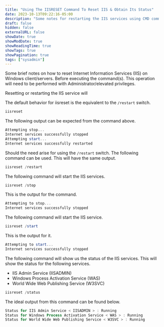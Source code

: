```yaml
---
title: "Using The IISRESET Command To Reset IIS & Obtain Its Status"
date: 2023-10-13T09:22:16-05:00
description: "Some notes for restarting the IIS services using CMD commands."
draft: false
hidden: false
externalURL: false
showDate: true
showModDate: true
showReadingTime: true
showTags: true
showPagination: true
tags: ["sysadmin"]
---
```


Some brief notes on how to reset Internet Information Services (IIS)
on Windows client/servers. Before executing the command(s). This
operation will need to be performed with Administrator/elevated 
privileges.

Resetting or restarting the IIS service will 

The default behavior for iisreset is the equivalent to the
```/restart``` switch.

```PowerShell
iisreset
```

The following output can be expected from the command above.

```PowerShell
Attempting stop...
Internet services successfully stopped
Attempting start...
Internet services successfully restarted
```

Should the need arise for using the ```/restart``` switch. The following
command can be used. This will have the same output.

```PowerShell
iisreset /restart
```

The following command will start the IIS services.

```PowerShell
iisreset /stop
```

This is the output for the command.

```PowerShell
Attempting to stop...
Internet services successfully stopped
```

The following command will start the IIS service.

```PowerShell
iisreset /start
```

This is the output for it.

```PowerShell
Attempting to start...
Internet services successfully stopped
```

The following command will show us the status of the IIS services. This
will show the status for the following services.

- IIS Admin Service (IISADMIN)
- Windows Process Activation Service (WAS)
- World Wide Web Publishing Service (W3SVC)

```PowerShell
iisreset /status
```

The ideal output from this command can be found below.

```PowerShell
Status for IIS Admin Service < IISADMIN > : Running
Status for Windows Process Activation Service < WAS > : Running
Status for World Wide Web Publishing Service < W3SVC > : Running
```
